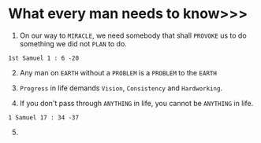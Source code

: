 # What every man needs to know>>>

1. On our way to `MIRACLE`, we need somebody that shall `PROVOKE` us to do something we did not `PLAN` to do. 
```
1st Samuel 1 : 6 -20
```
2. Any man on `EARTH` without a `PROBLEM` is a `PROBLEM` to the `EARTH`

3. `Progress` in life demands `Vision`, `Consistency` and `Hardworking`.

4. If you don't pass through `ANYTHING` in life, you cannot be `ANYTHING` in life.
```
1 Samuel 17 : 34 -37
```
5. 
